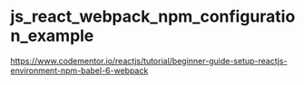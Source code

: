 # js_react_webpack_npm_configuration_example
https://www.codementor.io/reactjs/tutorial/beginner-guide-setup-reactjs-environment-npm-babel-6-webpack
